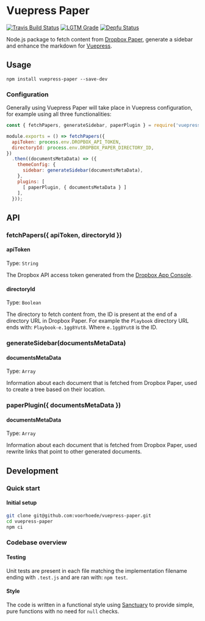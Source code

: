 # Vuepress Paper
[![Travis Build Status][travis-icon]][travis]
[![LGTM Grade][lgtm-icon]][lgtm]
[![Depfu Status][depfu-icon]][depfu]

Node.js package to fetch content from [Dropbox Paper](https://paper.dropbox.com/), generate a sidebar and enhance the markdown for [Vuepress](vuepress.vuejs.org/).

## Usage
`npm install vuepress-paper --save-dev`

### Configuration
Generally using Vuepress Paper will take place in Vuepress configuration, for example using all three functionalities:
```js
const { fetchPapers, generateSidebar, paperPlugin } = require('vuepress-paper');

module.exports = () => fetchPapers({
  apiToken: process.env.DROPBOX_API_TOKEN,
  directoryId: process.env.DROPBOX_PAPER_DIRECTORY_ID,
})
  .then((documentsMetaData) => ({
    themeConfig: {
      sidebar: generateSidebar(documentsMetaData),
    },
    plugins: [
      [ paperPlugin, { documentsMetaData } ]
    ],
  }));
```

## API
### fetchPapers({ apiToken, directoryId })

#### apiToken
Type: `String`

The Dropbox API access token generated from the [Dropbox App Console](https://www.dropbox.com/developers/apps).

#### directoryId
Type: `Boolean`

The directory to fetch content from, the ID is present at the end of a directory URL in Dropbox Paper. For example the `Playbook` directory URL ends with:
`Playbook-e.1gg8Yut8`. Where `e.1gg8Yut8` is the ID.

### generateSidebar(documentsMetaData)

#### documentsMetaData
Type: `Array`

Information about each document that is fetched from Dropbox Paper, used to create a tree based on their location.

### paperPlugin({ documentsMetaData })
#### documentsMetaData
Type: `Array`

Information about each document that is fetched from Dropbox Paper, used rewrite links that point to other generated documents.

## Development

### Quick start
#### Initial setup
```sh
git clone git@github.com:voorhoede/vuepress-paper.git
cd vuepress-paper
npm ci
```

### Codebase overview

#### Testing
Unit tests are present in each file matching the implementation filename ending with `.test.js` and are ran with: `npm test`.

#### Style
The code is written in a functional style using [Sanctuary](https://sanctuary.js.org/) to provide simple, pure functions with no need for `null` checks.

[travis]: https://travis-ci.com/voorhoede/vuepress-paper/branches
[travis-icon]: https://img.shields.io/travis/com/voorhoede/vuepress-paper/master.svg?style=flat-square
[lgtm]: https://lgtm.com/projects/g/voorhoede/vuepress-paper/
[lgtm-icon]: https://img.shields.io/lgtm/grade/javascript/g/voorhoede/vuepress-paper.svg?style=flat-square
[depfu]: https://depfu.com/repos/github/voorhoede/vuepress-paper/
[depfu-icon]: https://img.shields.io/depfu/voorhoede/vuepress-paper?style=flat-square
